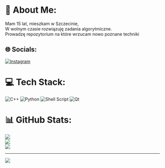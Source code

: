 # 💫 About Me:
Mam 15 lat,  mieszkam w Szczecinie,<br>W wolnym czasie rozwiązuję zadania algorytmiczne.<br>Prowadzę repozytorium na które wrzucam nowo poznane techniki<br>


## 🌐 Socials:
[![Instagram](https://img.shields.io/badge/Instagram-%23E4405F.svg?logo=Instagram&logoColor=white)](https://instagram.com/wsksdziewul) 

# 💻 Tech Stack:
![C++](https://img.shields.io/badge/c++-%2300599C.svg?style=for-the-badge&logo=c%2B%2B&logoColor=white) ![Python](https://img.shields.io/badge/python-3670A0?style=for-the-badge&logo=python&logoColor=ffdd54) ![Shell Script](https://img.shields.io/badge/shell_script-%23121011.svg?style=for-the-badge&logo=gnu-bash&logoColor=white) ![Qt](https://img.shields.io/badge/Qt-%23217346.svg?style=for-the-badge&logo=Qt&logoColor=white)
# 📊 GitHub Stats:
![](https://github-readme-stats.vercel.app/api?username=Dziewul111&theme=dark&hide_border=false&include_all_commits=false&count_private=false)<br/>
![](https://github-readme-streak-stats.herokuapp.com/?user=Dziewul111&theme=dark&hide_border=false)<br/>
![](https://github-readme-stats.vercel.app/api/top-langs/?username=Dziewul111&theme=dark&hide_border=false&include_all_commits=false&count_private=false&layout=compact)

---
[![](https://visitcount.itsvg.in/api?id=Dziewul111&icon=0&color=0)](https://visitcount.itsvg.in)

<!-- Proudly created with GPRM ( https://gprm.itsvg.in ) -->
